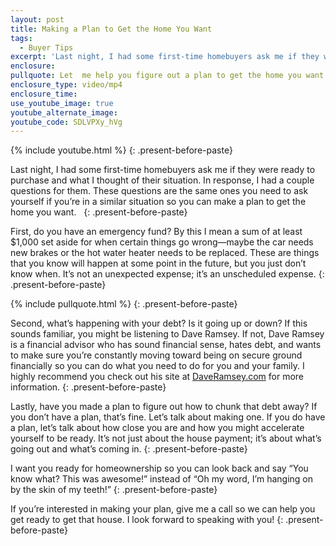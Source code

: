 ```yaml
---
layout: post
title: Making a Plan to Get the Home You Want
tags:
  - Buyer Tips
excerpt: 'Last night, I had some first-time homebuyers ask me if they were ready to purchase and what I thought of their situation. In response, I had a couple questions for them. These questions are the same ones you need to ask yourself if you’re in a similar situation so you can make a plan to get the home you want.'
enclosure:
pullquote: Let  me help you figure out a plan to get the home you want.
enclosure_type: video/mp4
enclosure_time:
use_youtube_image: true
youtube_alternate_image:
youtube_code: SDLVPXy_hVg
---
```



{% include youtube.html %}
{: .present-before-paste}

Last night, I had some first-time homebuyers ask me if they were ready to purchase and what I thought of their situation. In response, I had a couple questions for them. These questions are the same ones you need to ask yourself if you’re in a similar situation so you can make a plan to get the home you want. &nbsp;
{: .present-before-paste}

First, do you have an emergency fund? By this I mean a sum of at least $1,000 set aside for when certain things go wrong—maybe the car needs new brakes or the hot water heater needs to be replaced. These are things that you know will happen at some point in the future, but you just don’t know when. It’s not an unexpected expense; it’s an unscheduled expense.
{: .present-before-paste}

{% include pullquote.html %}
{: .present-before-paste}

Second, what’s happening with your debt? Is it going up or down? If this sounds familiar, you might be listening to Dave Ramsey. If not, Dave Ramsey is a financial advisor who has sound financial sense, hates debt, and wants to make sure you’re constantly moving toward being on secure ground financially so you can do what you need to do for you and your family. I highly recommend you check out his site at [DaveRamsey.com](https://www.daveramsey.com/) for more information.
{: .present-before-paste}

Lastly, have you made a plan to figure out how to chunk that debt away? If you don’t have a plan, that’s fine. Let’s talk about making one. If you do have a plan, let’s talk about how close you are and how you might accelerate yourself to be ready. It’s not just about the house payment; it’s about what’s going out and what’s coming in.
{: .present-before-paste}

I want you ready for homeownership so you can look back and say “You know what? This was awesome!” instead of “Oh my word, I’m hanging on by the skin of my teeth!”
{: .present-before-paste}

If you’re interested in making your plan, give me a call so we can help you get ready to get that house. I look forward to speaking with you!
{: .present-before-paste}